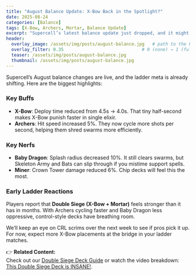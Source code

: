 ```yaml
---
title: "August Balance Update: X-Bow Back in the Spotlight?"
date: 2025-08-24
categories: [Balance]
tags: [X-Bow, Archers, Mortar, Balance Update]
excerpt: "Supercell’s latest balance update just dropped, and it might finally be Double Siege’s time to shine again."
header:
  overlay_image: /assets/img/posts/august-balance.jpg   # path to the hero image
  overlay_filter: 0.35                              # 0 (none) → 1 (full black)
  teaser: /assets/img/posts/august-balance.jpg
  thumbnail: /assets/img/posts/august-balance.jpg
---
```


Supercell’s August balance changes are live, and the ladder meta is already shifting. Here are the biggest highlights:

### Key Buffs
- **X-Bow**: Deploy time reduced from 4.5s → 4.0s. That tiny half-second makes X-Bow punish faster in single elixir.
- **Archers**: Hit speed increased 5%. They now cycle more shots per second, helping them shred swarms more efficiently.

### Key Nerfs
- **Baby Dragon**: Splash radius decreased 10%. It still clears swarms, but Skeleton Army and Bats can slip through if you mistime support spells.
- **Miner**: Crown Tower damage reduced 6%. Chip decks will feel this the most.

### Early Ladder Reactions
Players report that **Double Siege (X-Bow + Mortar)** feels stronger than it has in months. With Archers cycling faster and Baby Dragon less oppressive, control-style decks have breathing room.

We’ll keep an eye on CRL scrims over the next week to see if pros pick it up. For now, expect more X-Bow placements at the bridge in your ladder matches.

👉 **Related Content:**  
Check out our [Double Siege Deck Guide](/decks/xbow-mortar-double-siege/) or watch the video breakdown: [This Double Siege Deck is INSANE!](/videos/this-double-siege-deck-is-insane/).

